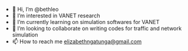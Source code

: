 - 👋 Hi, I’m @bethleo
- 👀 I’m interested in VANET research
- 🌱 I’m currently learning on simulation softwares for VANET 
- 💞️ I’m looking to collaborate on writing codes for traffic and network simulation
- 📫 How to reach me elizabethngatunga@gmail.com

<!---
bethleo/bethleo is a ✨ special ✨ repository because its `README.md` (this file) appears on your GitHub profile.
You can click the Preview link to take a look at your changes.
--->
